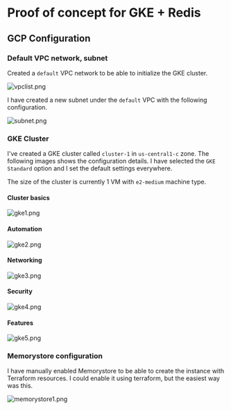 # Proof of concept for GKE + Redis

## GCP Configuration

### Default VPC network, subnet

Created a `default` VPC network to be able to initialize the GKE cluster.

![vpclist.png](.readme/vpclist.png)

I have created a new subnet under the `default` VPC with the following configuration.

![subnet.png](.readme/subnet.png)

### GKE Cluster

I've created a GKE cluster called `cluster-1` in `us-central1-c` zone. The following images shows the configuration details. I have selected the `GKE Standard` option and I set the default settings everywhere.

The size of the cluster is currently 1 VM with `e2-medium` machine type.

#### Cluster basics

![gke1.png](.readme/gke1.png)

#### Automation

![gke2.png](.readme/gke2.png)

#### Networking

![gke3.png](.readme/gke3.png)

#### Security

![gke4.png](.readme/gke4.png)

#### Features

![gke5.png](.readme/gke5.png)


### Memorystore configuration

I have manually enabled Memorystore to be able to create the instance with Terraform resources. I could enable it using terraform, but the easiest way was this.

![memorystore1.png](.readme/memorystore1.png)
